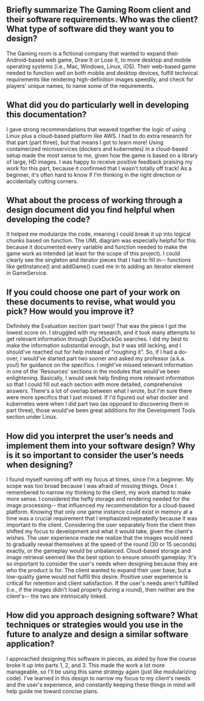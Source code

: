 Briefly summarize The Gaming Room client and their software requirements. Who was the client? What type of software did they want you to design?
-- 

The Gaming room is a fictional company that wanted to expand their Android-based web game, Draw It or Lose It, to more desktop and mobile operating systems (i.e., Mac, Windows, Linux, iOS). Their web-based game needed to function well on both mobile and desktop devices, fulfill technical requirements like rendering high-definition images speedily, and check for players' unique names, to name some of the requirements.

What did you do particularly well in developing this documentation?
--

I gave strong recommendations that weaved together the logic of using Linux plus a cloud-based platform like AWS. I had to do extra research for that part (part three), but that means I got to learn more! Using containerized microservices (dockers and kubernetes) in a cloud-based setup made the most sense to me, given how the game is based on a library of large, HD images. I was happy to receive positive feedback praising my work for this part, because it confirmed that I wasn't totally off track! As a beginner, it's often hard to know if I'm thinking in the right direction or accidentally cutting corners.

What about the process of working through a design document did you find helpful when developing the code?
--

It helped me modularize the code, meaning I could break it up into logical chunks based on function. The UML diagram was especially helpful for this because it documented every variable and function needed to make the game work as intended (at least for the scope of this project). I could clearly see the singleton and iterator pieces that I had to fill in-- functions like getInstance() and addGame() cued me in to adding an iterator element in GameService.

If you could choose one part of your work on these documents to revise, what would you pick? How would you improve it?
--

Definitely the Evaluation section (part two)! That was the piece I got the lowest score on. I struggled with my research, and it took many attempts to get relevant information through DuckDuckGo searches. I did my best to make the information substantial enough, but it was still lacking, and I should've reached out for help instead of "roughing it". So, if I had a do-over, I would've started part two sooner and asked my professor (a.k.a. you!) for guidance on the specifics. I might've missed relevant information in one of the 'Resources' sections in the modules that would've been enlightening. Basically, I would seek help finding more relevant information so that I could fill out each section with more detailed, comprehensive answers. There's a lot of overlap between what I wrote, but I'm sure there were more specifics that I just missed. If I'd figured out what docker and kubernetes were when I did part two (as opposed to discovering them in part three), those would've been great additions for the Development Tools section under Linux.

How did you interpret the user’s needs and implement them into your software design? Why is it so important to consider the user’s needs when designing?
-- 

I found myself running off with my focus at times, since I'm a beginner. My scope was too broad because I was afraid of missing things. Once I remembered to narrow my thinking to the client, my work started to make more sense. I considered the hefty storage and rendering needed for the image processing-- that influenced my recommendation for a cloud-based platform. Knowing that only one game instance could exist in memory at a time was a crucial requirement that I emphasized repeatedly because it was important to the client.
Considering the user separately from the client then shifted my focus to development and what it would take, given the client's wishes. The user experience made me realize that the images would need to gradually reveal themselves at the speed of the round (30 or 15 seconds) exactly, or the gameplay would be unbalanced. Cloud-based storage and image retrieval seemed like the best option to ensure smooth gameplay.
It's so important to consider the user's needs when designing because they are who the product is for. The client wanted to expand their user base, but a low-quality game would not fulfill this desire. Positive user experience is critical for retention and client satisfaction. If the user's needs aren't fulfilled (i.e., if the images didn't load properly during a round), then neither are the client's-- the two are intrinsically linked.

How did you approach designing software? What techniques or strategies would you use in the future to analyze and design a similar software application?
-- 

I approached designing this software in pieces, as aided by how the course broke it up into parts 1, 2, and 3. This made the work a lot more manageable, so I'll be using this same strategy again (just like modularizing code). I've learned in this design to narrow my focus to my client's needs and the user's experience, and constantly keeping these things in mind will help guide me toward concise plans.
